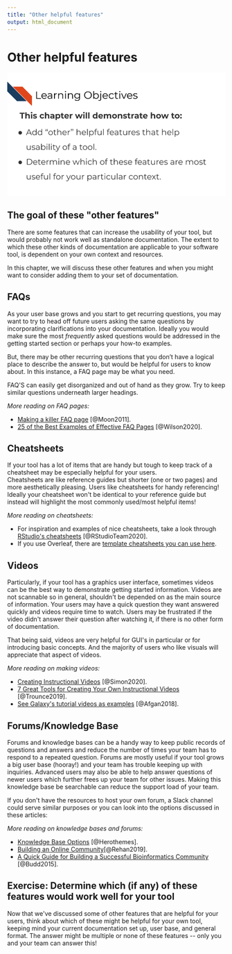 ```yaml
---
title: "Other helpful features"
output: html_document
---
```




# Other helpful features

![](resources/images/10-other-features_files/figure-docx//1cd434bkLer_CJ04GzpsZwzeEA9gjc5Ho6QimiHPbyEg_gd436f8053d_0_0.png)

## The goal of these "other features"

There are some features that can increase the usability of your tool, but would probably not work well as standalone documentation.
The extent to which these other kinds of documentation are applicable to your software tool, is dependent on your own context and resources.

In this chapter, we will discuss these other features and when you might want to consider adding them to your set of documentation.

## FAQs

As your user base grows and you start to get recurring questions, you may want to try to head off future users asking the same questions by incorporating clarifications into your documentation.
Ideally you would make sure the most _frequently_ asked questions would be addressed in the getting started section or perhaps your how-to examples.

But, there may be other recurring questions that you don’t have a logical place to describe the answer to, but would be helpful for users to know about. In this instance, a FAQ page may be what you need.

FAQ'S can easily get disorganized and out of hand as they grow.
Try to keep similar questions underneath larger headings.

_More reading on FAQ pages:_  

- [Making a killer FAQ page](https://www.socialmediatoday.com/content/10-tips-creating-killer-faq-page) [@Moon2011].  
- [25 of the Best Examples of Effective FAQ Pages](https://www.searchenginejournal.com/best-faq-page-examples/267709/) [@Wilson2020].  


## Cheatsheets

If your tool has a lot of items that are handy but tough to keep track of a cheatsheet may be especially helpful for your users.  
Cheatsheets are like reference guides but shorter (one or two pages) and more aesthetically pleasing.
Users like cheatsheets for handy referencing!
Ideally your cheatsheet won't be identical to your reference guide but instead will highlight the most commonly used/most helpful items!

_More reading on cheatsheets:_

- For inspiration and examples of nice cheatsheets, take a look through [RStudio's cheatsheets](https://www.rstudio.com/resources/cheatsheets/) [@RStudioTeam2020].  
- If you use Overleaf, there are [template cheatsheets you can use here](https://www.overleaf.com/gallery/tagged/cheat-sheet).  

## Videos

Particularly, if your tool has a graphics user interface, sometimes videos can be the best way to demonstrate getting started information.
Videos are not scannable so in general, shouldn't be depended on as the main source of information.
Your users may have a quick question they want answered quickly and videos require time to watch. Users may be frustrated if the video didn't answer their question after watching it, if there is no other form of documentation.

That being said, videos are very helpful for GUI's in particular or for introducing basic concepts.
And the majority of users who like visuals will appreciate that aspect of videos.

_More reading on making videos:_

- [Creating Instructional Videos](https://www.techsmith.com/blog/instructional-videos/) [@Simon2020].  
- [7 Great Tools for Creating Your Own Instructional Videos](https://helpdeskgeek.com/free-tools-review/7-great-tools-for-creating-your-own-video-tutorials/) [@Trounce2019].  
- [See Galaxy's tutorial videos as examples](https://training.galaxyproject.org/training-material/topics/introduction/) [@Afgan2018].  

## Forums/Knowledge Base

Forums and knowledge bases can be a handy way to keep public records of questions and answers and reduce the number of times your team has to respond to a repeated question.
Forums are mostly useful if your tool grows a big user base (hooray!) and your team has trouble keeping up with inquiries.
Advanced users may also be able to help answer questions of newer users which further frees up your team for other issues.
Making this knowledge base be searchable can reduce the support load of your team.  

If you don't have the resources to host your own forum, a Slack channel could serve similar purposes or you can look into the options discussed in these articles:

_More reading on knowledge bases and forums:_
  
- [Knowledge Base Options](https://herothemes.com/blog/best-knowledge-base-software/) [@Herothemes].  
- [Building an Online Community](https://geekflare.com/online-community-software/)[@Rehan2019].  
- [A Quick Guide for Building a Successful Bioinformatics Community](https://journals.plos.org/ploscompbiol/article?id=10.1371/journal.pcbi.1003972) [@Budd2015].  


## Exercise: Determine which (if any) of these features would work well for your tool

Now that we've discussed some of other features that are helpful for your users, think about which of these might be helpful for your own tool, keeping mind your current documentation set up, user base, and general format.
The answer might be multiple or none of these features -- only you and your team can answer this!
